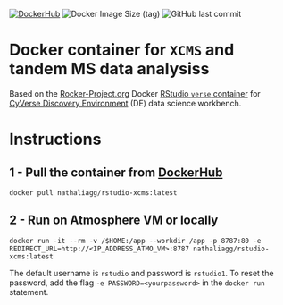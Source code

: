 [![DockerHub](https://img.shields.io/badge/DockerHub-gray.svg?style=popout&logo=Docker)](https://hub.docker.com/repository/docker/nathaliagg/rstudio-xcms)
<img alt="Docker Image Size (tag)" src="https://img.shields.io/docker/image-size/nathaliagg/rstudio-xcms/latest">
<img alt="GitHub last commit" src="https://img.shields.io/github/last-commit/nathaliagg/docker_xcms">


# Docker container for `XCMS` and tandem MS data analysiss

Based on the [Rocker-Project.org](https://www.rocker-project.org/) Docker [RStudio `verse` container](https://hub.docker.com/r/rocker/verse) for [CyVerse Discovery Environment](https://github.com/cyverse-vice/rstudio-verse) (DE) data science workbench.

# Instructions 

## 1 - Pull the container from [DockerHub](https://hub.docker.com/repository/docker/nathaliagg/rstudio-xcms)

```
docker pull nathaliagg/rstudio-xcms:latest
```

## 2 - Run on Atmosphere VM or locally

```
docker run -it --rm -v /$HOME:/app --workdir /app -p 8787:80 -e REDIRECT_URL=http://<IP_ADDRESS_ATMO_VM>:8787 nathaliagg/rstudio-xcms:latest
```

The default username is `rstudio` and password is `rstudio1`. To reset the password, add the flag `-e PASSWORD=<yourpassword>` in the `docker run` statement.
